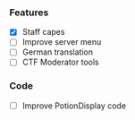 ### Features
- [x] Staff capes
- [ ] Improve server menu
- [ ] German translation
- [ ] CTF Moderator tools

### Code
- [ ] Improve PotionDisplay code

